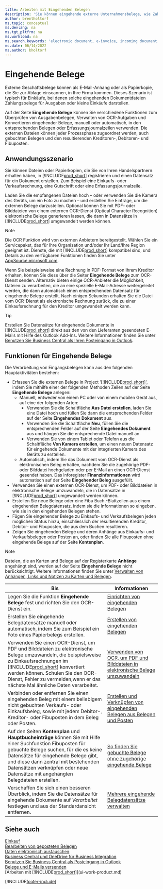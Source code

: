 ```yaml
---
title: Arbeiten mit Eingehenden Belegen
description: 'Sie können eingehende externe Unternehmensbelege, wie Zahlungseingänge oder PDF-Dateien verwalten, OCR-Aufgaben verwalten und Dateien in elektronische Belege und Datensätze umwandeln.'
author: brentholtorf
ms.topic: conceptual
ms.devlang: na
ms.tgt_pltfrm: na
ms.workload: na
ms.search.keywords: 'electronic document, e-invoice, incoming document, OCR, ecommerce, document exchange, import invoice'
ms.date: 06/14/2022
ms.author: bholtorf
---
```

# <a name="incoming-documents"></a>Eingehende Belege

Externe Geschäftsbelege können als E-Mail-Anhang oder als Papierkopie, die Sie zur Ablage einscannen, in Ihre Firma kommen. Dieses Szenario ist typisch für Einkäufe, bei denen solche eingehenden Dokumentdateien Zahlungsbelege für Ausgaben oder kleine Einkäufe darstellen.

Auf der Seite **Eingehende Belege** können Sie verschiedene Funktionen zum Überprüfen von Ausgabenbelegen, Verwalten von OCR-Aufgaben und Konvertieren eingehender Belege, manuell oder automatisch, in den entsprechenden Belegen oder Erfassungsjournalzeilen verwenden. Die externen Dateien können jeder Prozessphase zugeordnet werden, auch gebuchten Belegen und den resultierenden Kreditoren-, Debitoren- und Fibuposten.

## <a name="usage-scenario"></a>Anwendungsszenario

Sie können Dateien oder Papierkopien, die Sie von Ihren Handelspartnern erhalten haben, in [!INCLUDE[prod_short](includes/prod_short.md)] registrieren und einen Datensatz für ein Dokument erstellen. Zum Beispiel eine Einkaufs- oder Verkaufsrechnung, eine Gutschrift oder eine Erfassungsjournalzeile.

Laden Sie die empfangenen Dateien hoch – oder verwenden Sie die Kamera des Geräts, um ein Foto zu machen – und erstellen Sie Einträge, um die externen Belege darzustellen. Optional können Sie mit PDF- oder Bilddateien von einem externen OCR-Dienst (Optical Character Recognition) elektronische Belege generieren lassen, die dann in Datensätze in [!INCLUDE[prod_short](includes/prod_short.md)] umgewandelt werden können.

> [!NOTE]
> Die OCR Funktion wird von externen Anbietern bereitgestellt. Wählen Sie ein Servicepaket, das für Ihre Organisation und/oder Ihr Land/Ihre Region geeignet ist. Dienste, die mit [!INCLUDE[prod_short](includes/prod_short.md)] kompatibel sind, und Details zu den verfügbaren Funktionen finden Sie unter [AppSource.microsoft.com](https://go.microsoft.com/fwlink/?linkid=2081646).

Wenn Sie beispielsweise eine Rechnung in PDF-Format von Ihrem Kreditor erhalten, können Sie diese über die Seiter **Eingehende Belege** zum OCR-Dienst senden. Alternativ bieten einige OCR-Anbieter die Möglichkeit, Dateien zu verarbeiten, die an eine spezielle E-Mail-Adresse weitergeleitet werden, die dann automatisch einen entsprechenden Datensatz für eingehende Belege erstellt. Nach einigen Sekunden erhalten Sie die Datei vom OCR-Dienst als elektronische Rechnung zurück, die zu einer Einkaufsrechnung für den Kreditor umgewandelt werden kann.

> [!TIP]
> Erstellen Sie Datensätze für eingehende Dokumente in [!INCLUDE[prod_short](includes/prod_short.md)] direkt aus den von den Lieferanten gesendeten E-Mails mit Hilfe des Outlook Add-Ins. Weitere Informationen finden Sie unter [Benutzen Sie Business Central als Ihren Posteingang in Outlook](work-outlook-addin.md).

## <a name="incoming-document-features"></a>Funktionen für Eingehende Belege

Die Verarbeitung von Eingangsbelegen kann aus den folgenden Hauptaktivitäten bestehen:

* Erfassen Sie die externen Belege in Project '[!INCLUDE[prod_short](includes/prod_short.md)]', indem Sie mithilfe einer der folgenden Methoden Zeilen auf der Seite **Eingehende Belege** anlegen:
  * Manuell, entweder von einem PC oder von einem mobilen Gerät aus, auf eine der folgenden Arten:
    * Verwenden Sie die Schaltfläche **Aus Datei erstellen**, laden Sie eine Datei hoch und füllen Sie dann die entsprechenden Felder auf der Seite **Eingehendes Dokument** aus.
    * Verwenden Sie die Schaltfläche **Neu**, füllen Sie die entsprechenden Felder auf der Seite **Eingehendes Dokument** aus und hängen Sie die entsprechende Datei manuell an.
    * Verwenden Sie von einem Tablet oder Telefon aus die Schaltfläche **Von Kamera erstellen**, um einen neuen Datensatz für eingehende Dokumente mit der integrierten Kamera des Geräts zu erstellen.
  * Automatisch, indem Sie das Dokument vom OCR-Dienst als elektronischen Beleg erhalten, nachdem Sie die zugehörige PDF- oder Bilddatei hochgeladen oder per E-Mail an einen OCR-Dienst gesendet haben. Das Inforegister **Finanzinformationen** wird automatisch auf der Seite **Eingehender Beleg** ausgefüllt.
* Verwenden Sie einen externen OCR-Dienst, um PDF- oder Bilddateien in elektronische Belege umzuwandeln, die in Datensätze in [!INCLUDE[prod_short](includes/prod_short.md)] umgewandelt werden können.
* Erstellen Sie neue Belege oder eine Fibu Buch.-Blattzeilen aus einem eingehenden Belegdatensatz, indem sie die Informationen so eingeben, wie sie in den eingehenden Belegen stehen.
* Fügen Sie eingehender Belege zu Einkaufs- und Verkaufsbelegen jeden möglichen Status hinzu, einschliesslich der resultierenden Kreditor, Debitor- und Fibuposten, die aus dem Buchen resultieren.
* Zeigen Sie eingehenden Belege und deren Anhänge aus Einkaufs- und Verkaufsbelegen oder Posten an, oder finden Sie alle Fibuposten ohne eingehende Belege auf der Seite **Kontenplan**.

> [!NOTE]
> Dateien, die an Karten und Belege auf der Registerkarte **Anhänge** angehängt sind, werden auf der Seite **Eingehende Belege** nicht berücksichtigt. Weitere Informationen finden Sie unter [Verwalten von Anhängen, Links und Notizen zu Karten und Belegen](ui-how-add-link-to-record.md).

| Bis | Informationen |
| --- | --- |
| Legen Sie die Funktion **Eingehende Belege** fest und richten Sie den OCR-Dienst ein. |[Einrichten von eingehenden Belegen](across-how-setup-income-documents.md) |
| Erstellen Sie eingehende Belegdatensätze manuell oder automatisch, indem Sie zum Beispiel ein Foto eines Papierbelegs erstellen. |[Erstellen von eingehenden Belegen](across-how-create-income-document-records.md) |
| Verwenden Sie einen OCR-Dienst, um PDF und Bilddateien zu elektronische Belege umzuwandeln, die beispielsweise zu Einkaufsrechnungen im [!INCLUDE[prod_short](includes/prod_short.md)] konvertiert werden können. Schulen Sie den OCR-Dienst, Fehler zu vermeiden,wenn er das nächste Mal ähnliche Daten verarbeitet. |[Verwenden von OCR, um PDF und Bilddateien in elektronische Belege umzuwandeln](across-how-use-ocr-pdf-images-files.md) |
| Verbinden oder entfernen Sie einen eingehenden Beleg mit einem beliebigem nicht gebuchten Verkaufs- oder Einkaufsbeleg, sowie mit jedem Debitor-, Kreditor- oder Fibuposten in dem Beleg oder Posten. |[Erstellen und Verknüpfen von eingehenden Belegen aus Belegen und Posten](across-how-connect-disconnect-income-document-records.md) |
| Auf den Seiten **Kontenplan** und **Hauptbucheinträge** können Sie mit Hilfe einer Suchfunktion Fibuposten für gebuchte Belege suchen, für die es keine Datensätze für eingehende Belege gibt, und diese dann zentral mit bestehenden Datensätzen verknüpfen oder neue Datensätze mit angehängten Belegdateien erstellen. |[So finden Sie gebuchte Belege ohne zugehörige eingehende Belege](across-how-find-posted-documents-without-income-document-records.md) |
| Verschaffen Sie sich einen besseren Überblick, indem Sie die Datensätze für eingehende Dokumente auf *Verarbeitet* festlegen und aus der Standardansicht entfernen. |[Mehrere eingehende Belegdatensätze verwalten](across-how-manage-many-income-document-records.md) |

## <a name="see-also"></a>Siehe auch

[Einkauf](purchasing-manage-purchasing.md)  
[Bearbeiten von geposteten Belegen](across-edit-posted-document.md)  
[Daten elektronisch austauschen](across-data-exchange.md)  
[Business Central und OneDrive für Business Integration](across-onedrive-overview.md)  
[Benutzen Sie Business Central als Posteingang in Outlook](work-outlook-addin.md)  
[Belege und E-Mails versenden](ui-how-send-documents-email.md)  
[Arbeiten mit [!INCLUDE[prod_short](includes/prod_short.md)]](ui-work-product.md)  


[!INCLUDE[footer-include](includes/footer-banner.md)]
